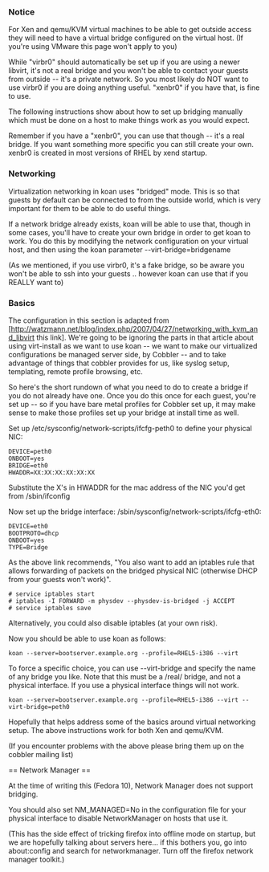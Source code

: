 ### Notice

For Xen and qemu/KVM virtual machines to be able to get outside access they will need to have a virtual bridge configured on the virtual host.   (If you're using VMware this page won't apply to you)

While "virbr0" should automatically be set up if you are using a newer libvirt, it's not a real bridge and you won't be able to contact your guests from outside -- it's a private network.  So you most likely do NOT want to use virbr0 if you are doing anything useful.   "xenbr0" if you have that, is fine to use. 

The following instructions show about how to set up bridging manually which must be done on a host to make things work as you would expect.

Remember if you have a "xenbr0", you can use that though -- it's a real bridge.  If you want something more specific you can still create your own.   xenbr0 is created in most versions of RHEL by xend startup.

### Networking

Virtualization networking in koan uses "bridged" mode.   This is so that guests by default
can be connected to from the outside world, which is very important for them to be able to do useful things.

If a network bridge already exists, koan will be able to use that, though in some cases, you'll
have to create your own bridge in order to get koan to work.  You do this by modifying the network configuration on your virtual host, 
and then using the koan parameter --virt-bridge=bridgename

(As we mentioned, if you use virbr0, it's a fake bridge, so be aware you won't be able to ssh into your guests .. however koan can use that if you REALLY want to)

### Basics

The configuration in this section is adapted from [http://watzmann.net/blog/index.php/2007/04/27/networking_with_kvm_and_libvirt this link].  We're going to be ignoring the parts in that article about using virt-install as we want to use koan -- we want to make our virtualized configurations be managed server side, by Cobbler -- and to take advantage of things that cobbler provides for us, like syslog setup, templating, remote profile browsing, etc.

So here's the short rundown of what you need to do to create a bridge if you do not already have one.  Once you do this once for each guest, you're set up -- so if you have bare metal profiles for Cobbler set up, it may make sense to make those profiles set up your bridge at install time as well.

Set up /etc/sysconfig/network-scripts/ifcfg-peth0 to define your physical NIC:

    DEVICE=peth0
    ONBOOT=yes
    BRIDGE=eth0
    HWADDR=XX:XX:XX:XX:XX:XX

Substitute the X's in HWADDR for the mac address of the NIC you'd get from /sbin/ifconfig

Now set up the bridge interface:  /sbin/sysconfig/network-scripts/ifcfg-eth0:

    DEVICE=eth0
    BOOTPROTO=dhcp
    ONBOOT=yes
    TYPE=Bridge

As the above link recommends, "You also want to add an iptables rule that allows forwarding of packets on the bridged physical NIC (otherwise DHCP from your guests won't work)".  

    # service iptables start
    # iptables -I FORWARD -m physdev --physdev-is-bridged -j ACCEPT
    # service iptables save

Alternatively, you could also disable iptables (at your own risk).

Now you should be able to use koan as follows:

    koan --server=bootserver.example.org --profile=RHEL5-i386 --virt


To force a specific choice, you can use --virt-bridge and specify the name of any bridge you like.  Note that this must be a /real/ bridge, and not a physical interface.
If you use a physical interface things will not work.

    koan --server=bootserver.example.org --profile=RHEL5-i386 --virt --virt-bridge=peth0

Hopefully that helps address some of the basics around virtual networking setup.  The above instructions work for both Xen and qemu/KVM.


(If you encounter problems with the above please bring them up on the cobbler mailing list)

== Network Manager ==

At the time of writing this (Fedora 10), Network Manager does not support bridging.

You should also set NM_MANAGED=No in the configuration file for your physical interface to disable NetworkManager on hosts that use it.

(This has the side effect of tricking firefox into offline mode on startup, but we are hopefully talking about servers here... if this bothers you, go into about:config and search for networkmanager.  Turn off the firefox network manager toolkit.)



